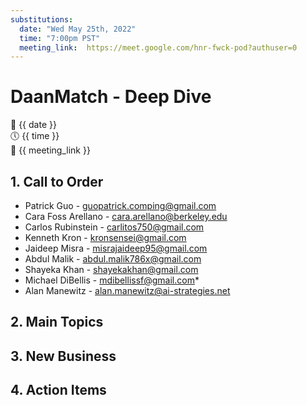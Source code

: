 ```yaml
---
substitutions:
  date: "Wed May 25th, 2022"
  time: "7:00pm PST"
  meeting_link:  https://meet.google.com/hnr-fwck-pod?authuser=0
---
```


# DaanMatch - Deep Dive

📅 {{ date }} <br>
🕔 {{ time }} <br>
🔗 {{ meeting_link }} <br>

## 1. Call to Order

- Patrick Guo - guopatrick.comping@gmail.com
- Cara Foss Arellano - cara.arellano@berkeley.edu
- Carlos Rubinstein - carlitos750@gmail.com
- Kenneth Kron - kronsensei@gmail.com
- Jaideep Misra - misrajaideep95@gmail.com
- Abdul Malik - abdul.malik786x@gmail.com
- Shayeka Khan - shayekakhan@gmail.com
- Michael DiBellis - mdibellissf@gmail.com*
- Alan Manewitz - alan.manewitz@ai-strategies.net

## 2. Main Topics

## 3. New Business

## 4. Action Items
